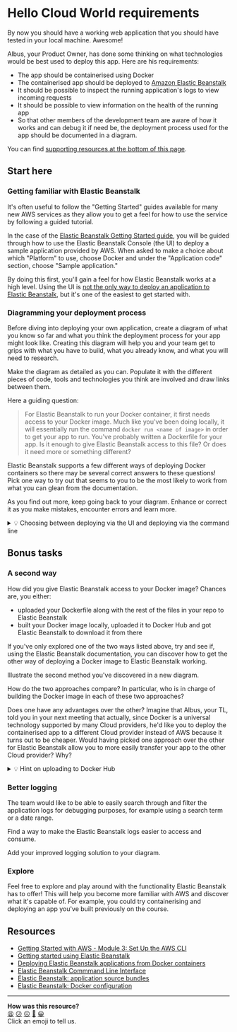 # Hello Cloud World requirements

By now you should have a working web application that you should have tested in your local machine. Awesome!

Albus, your Product Owner, has done some thinking on what technologies would be best used to deploy this app.
Here are his requirements:

- The app should be containerised using Docker
- The containerised app should be deployed to [Amazon Elastic Beanstalk](https://aws.amazon.com/elasticbeanstalk/)
- It should be possible to inspect the running application's logs to view incoming requests
- It should be possible to view information on the health of the running app
- So that other members of the development team are aware of how it works and can debug it if need be, the deployment process used for the app should be documented in a diagram.

You can find [supporting resources at the bottom of this page](#resources).

## Start here

### Getting familiar with Elastic Beanstalk

It's often useful to follow the "Getting Started" guides available for many new AWS services as they allow you to get a feel for how to use the service by following a guided tutorial. 

In the case of the [Elastic Beanstalk Getting Started guide](https://docs.aws.amazon.com/elasticbeanstalk/latest/dg/GettingStarted.html), you will be guided through how to use the Elastic Beanstalk Console (the UI)
to deploy a sample application provided by AWS. When asked to make a choice about which "Platform" to use, choose Docker and under the "Application code" section, choose "Sample application."

By doing this first, you'll gain a feel for how Elastic Beanstalk works at a high level.
Using the UI is [not the only way to deploy an application to Elastic Beanstalk](https://docs.aws.amazon.com/elasticbeanstalk/latest/dg/eb-cli3.html), but it's one of the easiest to get started with.


### Diagramming your deployment process

Before diving into deploying your own application, create a diagram of what you know so far and what you think the deployment process for your app might look like.
Creating this diagram will help you and your team get to grips with what you have to build, what you already know, and what you will need to research.

Make the diagram as detailed as you can.
Populate it with the different pieces of code, tools and technologies you think are involved and draw links between them. 

Here a guiding question:

> For Elastic Beanstalk to run your Docker container, it first needs access to your Docker image. Much like you've been doing locally, it will essentially run the command `docker run <name of image>` in order to get your app to run. You've probably written a Dockerfile for your app. Is it enough to give Elastic Beanstalk access to this file? Or does it need more or something different? 

Elastic Beanstalk supports a few different ways of deploying Docker containers so there may be several correct answers to these questions! Pick one way to try out that seems to you to be the most likely to work from what you can glean from the documentation.

As you find out more, keep going back to your diagram.
Enhance or correct it as you make mistakes, encounter errors and learn more.

<details>
<summary>💡 Choosing between deploying via the UI and deploying via the command line</summary>

It's possible to complete this project (including the bonus tasks), using either the Elastic Beanstalk Console or the Elastic Beanstalk command line interface (EB CLI).

The EB CLI mainly allows you to create the [application source bundle](https://docs.aws.amazon.com/elasticbeanstalk/latest/dg/applications-sourcebundle.html) (the collection of source code files needed to run app) and upload it to Elastic Beanstalk from the command line in one go, instead of having to create the bundle yourself and then upload it through the UI.

It can be useful to try both, as doing it manually might give you a better idea of what goes into creating the bundle.
</details>


## Bonus tasks

### A second way

How did you give Elastic Beanstalk access to your Docker image?
Chances are, you either:

- uploaded your Dockerfile along with the rest of the files in your repo to Elastic Beanstalk 
- built your Docker image locally, uploaded it to Docker Hub and got Elastic Beanstalk to download it from there

If you've only explored one of the two ways listed above, try and see if, using the Elastic Beanstalk documentation, you can discover how to get the other way of deploying a Docker image to Elastic Beanstalk working.

Illustrate the second method you've discovered in a new diagram.

How do the two approaches compare? In particular, who is in charge of building the Docker image in each of these two approaches? 

Does one have any advantages over the other? Imagine that Albus, your TL, told you in your next meeting that actually, since Docker is a universal technology supported by many Cloud providers, he'd like you to deploy the containerised app to a different Cloud provider instead of AWS because it turns out to be cheaper. Would having picked one approach over the other for Elastic Beanstalk allow you to more easily transfer your app to the other Cloud provider? Why?

<details>
<summary>💡 Hint on uploading to Docker Hub</summary>

Elastic Beanstalk allows you to point it to an image hosted on Docker Hub by creating an application source bundle that contains a special file.
This is a file that you write and in which you provide information on where to find the image.

For developer convenience, AWS allows this file to be written in one of two common formats:

- A `docker-compose.yml` file, written in [YAML format](https://en.wikipedia.org/wiki/YAML)
- A `Dockerrunaws.json` file, written in [JSON format](https://en.wikipedia.org/wiki/JSON)

It doesn't matter which one you pick! 
You can find out what Elastic Beanstalk expects to find in these files [here](https://docs.aws.amazon.com/elasticbeanstalk/latest/dg/single-container-docker-configuration.html).

But here's a question: If you provide this file, do you still need to provide the rest of your application source files? If you're not sure, try uploading a bundle containing just one of the files above. Does it work? Why or why not?
</details>

### Better logging

The team would like to be able to easily search through and filter the application logs for debugging purposes, for example using a search term or a date range.

Find a way to make the Elastic Beanstalk logs easier to access and consume.

Add your improved logging solution to your diagram.

### Explore

Feel free to explore and play around with the functionality Elastic Beanstalk has to offer!
This will help you become more familiar with AWS and discover what it's capable of.
For example, you could try containerising and deploying an app you've built previously on the course.

## Resources

- [Getting Started with AWS - Module 3: Set Up the AWS CLI](https://aws.amazon.com/getting-started/guides/setup-environment/module-three/)
- [Getting started using Elastic Beanstalk](https://docs.aws.amazon.com/elasticbeanstalk/latest/dg/GettingStarted.html)
- [Deploying Elastic Beanstalk applications from Docker containers](https://docs.aws.amazon.com/elasticbeanstalk/latest/dg/create_deploy_docker.html)
- [Elastic Beanstalk Commmand Line Interface](https://docs.aws.amazon.com/elasticbeanstalk/latest/dg/eb-cli3.html)
- [Elastic Beanstalk: application source bundles](https://docs.aws.amazon.com/elasticbeanstalk/latest/dg/applications-sourcebundle.html)
- [Elastic Beanstalk: Docker configuration](https://docs.aws.amazon.com/elasticbeanstalk/latest/dg/single-container-docker-configuration.html)

<!-- BEGIN GENERATED SECTION DO NOT EDIT -->

---

**How was this resource?**  
[😫](https://airtable.com/shrUJ3t7KLMqVRFKR?prefill_Repository=devops-course&prefill_File=hello-cloud-world/specification.md&prefill_Sentiment=😫) [😕](https://airtable.com/shrUJ3t7KLMqVRFKR?prefill_Repository=devops-course&prefill_File=hello-cloud-world/specification.md&prefill_Sentiment=😕) [😐](https://airtable.com/shrUJ3t7KLMqVRFKR?prefill_Repository=devops-course&prefill_File=hello-cloud-world/specification.md&prefill_Sentiment=😐) [🙂](https://airtable.com/shrUJ3t7KLMqVRFKR?prefill_Repository=devops-course&prefill_File=hello-cloud-world/specification.md&prefill_Sentiment=🙂) [😀](https://airtable.com/shrUJ3t7KLMqVRFKR?prefill_Repository=devops-course&prefill_File=hello-cloud-world/specification.md&prefill_Sentiment=😀)  
Click an emoji to tell us.

<!-- END GENERATED SECTION DO NOT EDIT -->
